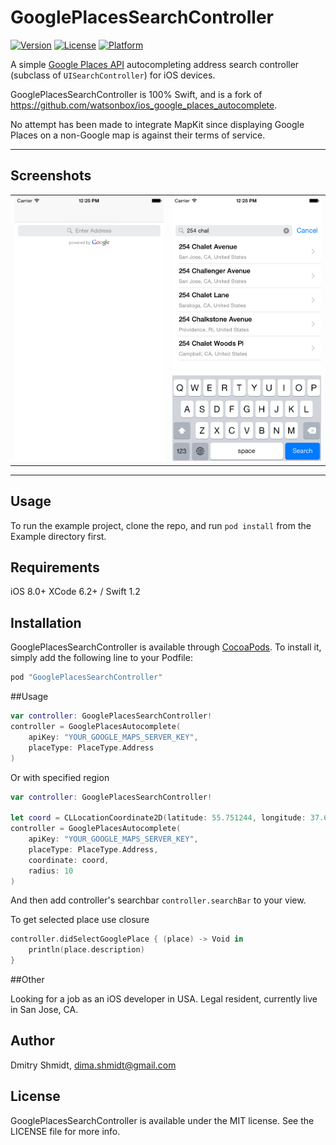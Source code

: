 # GooglePlacesSearchController

[![Version](https://img.shields.io/cocoapods/v/GooglePlacesSearchController.svg?style=flat)](http://cocoapods.org/pods/GooglePlacesSearchController)
[![License](https://img.shields.io/cocoapods/l/GooglePlacesSearchController.svg?style=flat)](http://cocoapods.org/pods/GooglePlacesSearchController)
[![Platform](https://img.shields.io/cocoapods/p/GooglePlacesSearchController.svg?style=flat)](http://cocoapods.org/pods/GooglePlacesSearchController)


A simple [Google Places API](https://developers.google.com/places/documentation/autocomplete) autocompleting address search controller (subclass of ```UISearchController```) for iOS devices.

GooglePlacesSearchController is 100% Swift, and is a fork of https://github.com/watsonbox/ios_google_places_autocomplete.

No attempt has been made to integrate MapKit since displaying Google Places on a non-Google map is against their terms of service.

___

## Screenshots
<table width="100%">
  <tr>
    <td align="left"><img src="Screenshots/view.png"/></td>
    <td align="right"><img src="Screenshots/search.png"/></td>
  </td>
</table>

----------

## Usage

To run the example project, clone the repo, and run `pod install` from the Example directory first.

## Requirements

iOS 8.0+
XCode 6.2+ / Swift 1.2

## Installation

GooglePlacesSearchController is available through [CocoaPods](http://cocoapods.org). To install
it, simply add the following line to your Podfile:

```ruby
pod "GooglePlacesSearchController"
```


##Usage
```swift
var controller: GooglePlacesSearchController!
controller = GooglePlacesAutocomplete(
    apiKey: "YOUR_GOOGLE_MAPS_SERVER_KEY",
    placeType: PlaceType.Address
)
```
        
Or with specified region

```swift
var controller: GooglePlacesSearchController!

let coord = CLLocationCoordinate2D(latitude: 55.751244, longitude: 37.618423)
controller = GooglePlacesAutocomplete(
    apiKey: "YOUR_GOOGLE_MAPS_SERVER_KEY",
    placeType: PlaceType.Address,
    coordinate: coord,
    radius: 10
)
```

And then add controller's searchbar ```controller.searchBar``` to your view.

To get selected place use closure
```swift
controller.didSelectGooglePlace { (place) -> Void in
    println(place.description)
} 
```

##Other

Looking for a job as an iOS developer in USA. Legal resident, currently live in San Jose, CA.

## Author

Dmitry Shmidt, dima.shmidt@gmail.com

## License

GooglePlacesSearchController is available under the MIT license. See the LICENSE file for more info.
